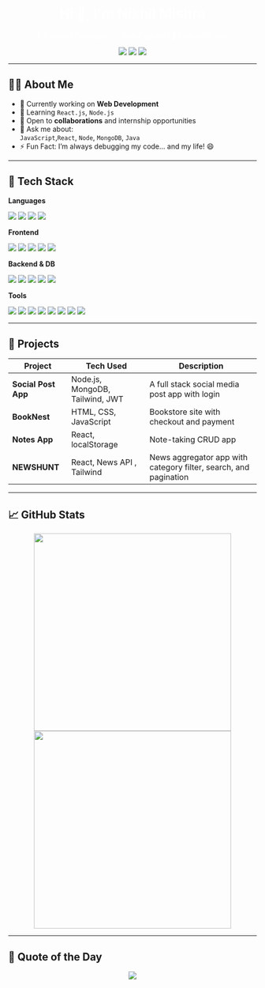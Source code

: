 <h1 align="center" style="color: white;">Hi 👋, I'm Nikhil Mishra</h1>
<p align="center" style="color: white;">
  🚀 Frontend Developer | 💡 Tech Explorer | 🎯 Problem Solver  
</p>

<p align="center">
  <a href="https://imnikhil.netlify.app" target="_blank"><img src="https://img.shields.io/badge/Portfolio-000?style=for-the-badge&logo=firefox&logoColor=white&labelColor=181717" /></a>
  <a href="https://www.linkedin.com/in/coder-boy-3b881a33b" target="_blank"><img src="https://img.shields.io/badge/LinkedIn-0077B5?style=for-the-badge&logo=linkedin&logoColor=white&labelColor=181717" /></a>
  <a href="https://github.com/nikhil-mishra-git" target="_blank"><img src="https://img.shields.io/badge/GitHub-181717?style=for-the-badge&logo=github&logoColor=white&labelColor=181717" /></a>
</p>

---

## 👨‍💻 About Me

- 🔭 Currently working on **Web Development** 
- 🌱 Learning `React.js`, `Node.js`  
- 🤝 Open to **collaborations** and internship opportunities  
- 💬 Ask me about:  
   `JavaScript`,`React`, `Node`, `MongoDB`, `Java` 
- ⚡ Fun Fact: I’m always debugging my code... and my life! 😄  

---

## 🔧 Tech Stack

**Languages**  
<p align="start">
  <img src="https://img.shields.io/badge/C-00599C?style=for-the-badge&logo=c&logoColor=white&labelColor=181717" />
  <img src="https://img.shields.io/badge/C++-00599C?style=for-the-badge&logo=c%2B%2B&logoColor=white&labelColor=181717" />
  <img src="https://img.shields.io/badge/Java-007396?style=for-the-badge&logo=java&logoColor=white&labelColor=181717" />
  <img src="https://img.shields.io/badge/JavaScript-F7DF1E?style=for-the-badge&logo=javascript&logoColor=black&labelColor=181717" />
</p>

**Frontend**  
<p align="start">
  <img src="https://img.shields.io/badge/HTML5-E34F26?style=for-the-badge&logo=html5&logoColor=white&labelColor=181717" />
  <img src="https://img.shields.io/badge/CSS3-1572B6?style=for-the-badge&logo=css3&logoColor=white&labelColor=181717" />
  <img src="https://img.shields.io/badge/React-20232A?style=for-the-badge&logo=react&logoColor=61DAFB&labelColor=181717" />
  <img src="https://img.shields.io/badge/Tailwind-06B6D4?style=for-the-badge&logo=tailwind-css&logoColor=white&labelColor=181717" />
  <img src="https://img.shields.io/badge/GSAP-5E5E5E?style=for-the-badge&logo=gsap&logoColor=white&labelColor=181717" />
</p>

**Backend & DB**  
<p align="start">
  <img src="https://img.shields.io/badge/Node.js-339933?style=for-the-badge&logo=node.js&logoColor=white&labelColor=181717" />
  <img src="https://img.shields.io/badge/Express.js-404D59?style=for-the-badge&logo=express&logoColor=white&labelColor=181717" />
  <img src="https://img.shields.io/badge/MongoDB-4EA94B?style=for-the-badge&logo=mongodb&logoColor=white&labelColor=181717" />
  <img src="https://img.shields.io/badge/SQLite-003B57?style=for-the-badge&logo=sqlite&logoColor=white&labelColor=181717" />
  <img src="https://img.shields.io/badge/EJS-FFF?style=for-the-badge&logo=ejs&logoColor=black&labelColor=181717" />
</p>

**Tools**  
<p align="start">
  <img src="https://img.shields.io/badge/Git-F05032?style=for-the-badge&logo=git&logoColor=white&labelColor=181717" />
  <img src="https://img.shields.io/badge/GitHub-181717?style=for-the-badge&logo=github&logoColor=white&labelColor=181717" />
  <img src="https://img.shields.io/badge/Netlify-00C7B7?style=for-the-badge&logo=netlify&logoColor=white&labelColor=181717" />
  <img src="https://img.shields.io/badge/NPM-CB3837?style=for-the-badge&logo=npm&logoColor=white&labelColor=181717" />
  <img src="https://img.shields.io/badge/Postman-FF6C37?style=for-the-badge&logo=postman&logoColor=white&labelColor=181717" />
  <img src="https://img.shields.io/badge/VSCode-007ACC?style=for-the-badge&logo=visual-studio-code&logoColor=white&labelColor=181717" />
  <img src="https://img.shields.io/badge/Vercel-000000?style=for-the-badge&logo=vercel&logoColor=white&labelColor=181717" />
  <img src="https://img.shields.io/badge/Cursor%20AI-5E5E5E?style=for-the-badge&logo=git&logoColor=white&labelColor=181717" />
</p>

---

## 🚧 Projects

| Project         | Tech Used                                   | Description                                      |
|----------------|----------------------------------------------|--------------------------------------------------|
| **Social Post App** | Node.js, MongoDB, Tailwind, JWT         | A full stack social media post app with login   |
| **BookNest**       | HTML, CSS, JavaScript                    | Bookstore site with checkout and payment        |
| **Notes App**      | React, localStorage                      | Note-taking CRUD app                            |
| **NEWSHUNT**       | React, News API , Tailwind               | News aggregator app with category filter, search, and pagination |
---

## 📈 GitHub Stats

<p align="center">
  <img src="https://github-readme-stats.vercel.app/api?username=nikhil-mishra-git&show_icons=true&theme=tokyonight&hide_border=true" width="400" />
  <img src="https://github-readme-stats.vercel.app/api/top-langs/?username=nikhil-mishra-git&layout=compact&theme=tokyonight&hide_border=true" width="400" />
</p>

---

## 💬 Quote of the Day

<p align="center">
  <img src="https://quotes-github-readme.vercel.app/api?type=horizontal&theme=tokyonight" />
</p>


<!-- Designed with care by Nikhil Mishra -->
